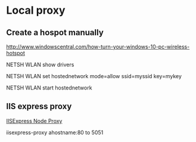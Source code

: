 # Local proxy

## Create a hospot manually

http://www.windowscentral.com/how-turn-your-windows-10-pc-wireless-hotspot

NETSH WLAN show drivers

NETSH WLAN set hostednetwork mode=allow ssid=myssid key=mykey

NETSH WLAN start hostednetwork



## IIS express proxy
[IISExpress Node Proxy](https://github.com/icflorescu/iisexpress-proxy)

iisexpress-proxy ahostname:80 to 5051

